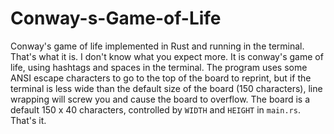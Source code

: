 # Conway-s-Game-of-Life
Conway's game of life implemented in Rust and running in the terminal. That's what it is. I don't know what you expect more. It is conway's game of life, using hashtags and spaces in the terminal. The program uses some ANSI escape characters to go to the top of the board to reprint, but if the terminal is less wide than the default size of the board (150 characters), line wrapping will screw you and cause the board to overflow. The board is a default 150 x 40 characters, controlled by `WIDTH` and `HEIGHT` in `main.rs`. That's it.
